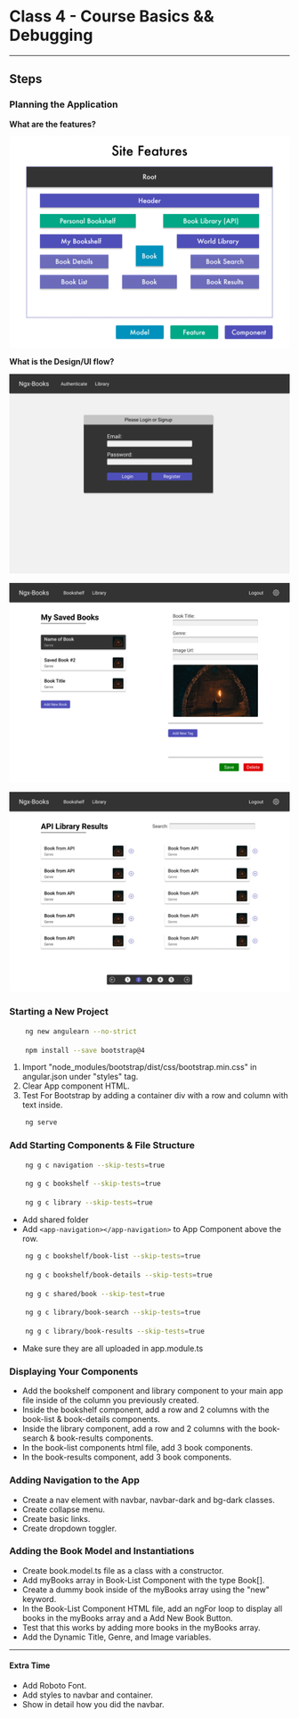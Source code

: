 # Class 4 - Course Basics && Debugging

---

## Steps

### Planning the Application

**What are the features?**

![Site Features](./SiteFeatures.png)

**What is the Design/UI flow?**

![AuthDesign](./AuthDesign.png)

![BookshelfDesign](./BookshelfDesign.png)

![LibraryDesign](./LibraryDesign.png)

### Starting a New Project

```zsh
    ng new angulearn --no-strict

    npm install --save bootstrap@4
```

1. Import "node_modules/bootstrap/dist/css/bootstrap.min.css" in angular.json under "styles" tag.
2. Clear App component HTML.
3. Test For Bootstrap by adding a container div with a row and column with text inside.

```zsh
    ng serve
```

### Add Starting Components & File Structure

```zsh
    ng g c navigation --skip-tests=true

    ng g c bookshelf --skip-tests=true

    ng g c library --skip-tests=true
```

- Add shared folder
- Add `<app-navigation></app-navigation>` to App Component above the row.

```zsh
    ng g c bookshelf/book-list --skip-tests=true

    ng g c bookshelf/book-details --skip-tests=true

    ng g c shared/book --skip-test=true

    ng g c library/book-search --skip-tests=true

    ng g c library/book-results --skip-tests=true
```

- Make sure they are all uploaded in app.module.ts

### Displaying Your Components

- Add the bookshelf component and library component to your main app file inside of the column you previously created.
- Inside the bookshelf component, add a row and 2 columns with the book-list & book-details components.
- Inside the library component, add a row and 2 columns with the book-search & book-results components.
- In the book-list components html file, add 3 book components.
- In the book-results component, add 3 book components.

### Adding Navigation to the App

- Create a nav element with navbar, navbar-dark and bg-dark classes.
- Create collapse menu.
- Create basic links.
- Create dropdown toggler.

### Adding the Book Model and Instantiations

- Create book.model.ts file as a class with a constructor.
- Add myBooks array in Book-List Component with the type Book[].
- Create a dummy book inside of the myBooks array using the "new" keyword.
- In the Book-List Component HTML file, add an ngFor loop to display all books in the myBooks array and a Add New Book Button.
- Test that this works by adding more books in the myBooks array.
- Add the Dynamic Title, Genre, and Image variables.

---

#### Extra Time

- Add Roboto Font.
- Add styles to navbar and container.
- Show in detail how you did the navbar.
